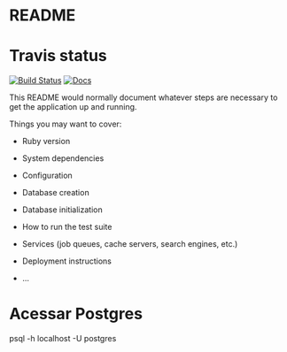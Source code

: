 # README

# Travis status
[![Build Status](https://api.travis-ci.org/jmfveneroso/orkhestra.png)](https://api.travis-ci.org/jmfveneroso/orkhestra.png)
[![Docs](https://jmfveneroso.github.io/orkhestra/)](http://img.shields.io/badge/docs-yard.info-blue.svg)

This README would normally document whatever steps are necessary to get the
application up and running.

Things you may want to cover:

* Ruby version

* System dependencies

* Configuration

* Database creation

* Database initialization

* How to run the test suite

* Services (job queues, cache servers, search engines, etc.)

* Deployment instructions

* ...

# Acessar Postgres
psql -h localhost -U postgres
